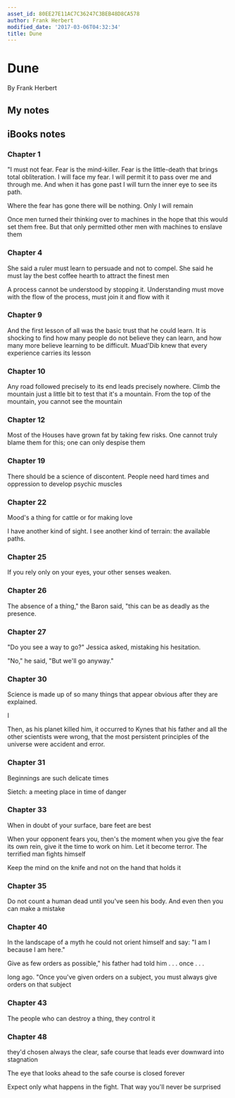 ```yaml
---
asset_id: 80EE27E11AC7C36247C3BEB48D8CA578
author: Frank Herbert
modified_date: '2017-03-06T04:32:34'
title: Dune
---
```


# Dune

By Frank Herbert

## My notes <a name="my_notes_dont_delete"></a>



## iBooks notes <a name="ibooks_notes_dont_delete"></a>

### Chapter 1

"I must not fear. Fear is the mind-killer. Fear is the little-death that brings total obliteration. I will face my fear. I will permit it to pass over me and through me. And when it has gone past I will turn the inner eye to see its path.

Where the fear has gone there will be nothing. Only I will remain

Once men turned their thinking over to machines in the hope that this would set them free. But that only permitted other men with machines to enslave them

### Chapter 4

She said a ruler must learn to persuade and not to compel. She said he must lay the best coffee hearth to attract the finest men

A process cannot be understood by stopping it. Understanding must move with the flow of the process, must join it and flow with it

### Chapter 9

And the first lesson of all was the basic trust that he could learn. It is shocking to find how many people do not believe they can learn, and how many more believe learning to be difficult. Muad'Dib knew that every experience carries its lesson

### Chapter 10

Any road followed precisely to its end leads precisely nowhere. Climb the mountain just a little bit to test that it's a mountain. From the top of the mountain, you cannot see the mountain

### Chapter 12

Most of the Houses have grown fat by taking few risks. One cannot truly blame them for this; one can only despise them

### Chapter 19

There should be a science of discontent. People need hard times and oppression to develop psychic muscles

### Chapter 22

Mood's a thing for cattle or for making love

I have another kind of sight. I see another kind of terrain: the available paths.

### Chapter 25

If you rely only on your eyes, your other senses weaken.

### Chapter 26

The absence of a thing," the Baron said, "this can be as deadly as the presence.

### Chapter 27

"Do you see a way to go?" Jessica asked, mistaking his hesitation.

"No," he said, "But we'll go anyway."

### Chapter 30

Science is made up of so many things that appear obvious after they are explained.

I

Then, as his planet killed him, it occurred to Kynes that his father and all the other scientists were wrong, that the most persistent principles of the universe were accident and error.

### Chapter 31

Beginnings are such delicate times

Sietch: a meeting place in time of danger

### Chapter 33

When in doubt of your surface, bare feet are best

When your opponent fears you, then's the moment when you give the fear its own rein, give it the time to work on him. Let it become terror. The terrified man fights himself

Keep the mind on the knife and not on the hand that holds it

### Chapter 35

Do not count a human dead until you've seen his body. And even then you can make a mistake

### Chapter 40

In the landscape of a myth he could not orient himself and say: "I am I because I am here."

Give as few orders as possible," his father had told him . . . once . . .

long ago. "Once you've given orders on a subject, you must always give orders on that subject

### Chapter 43

The people who can destroy a thing, they control it

### Chapter 48

they'd chosen always the clear, safe course that leads ever downward into stagnation

The eye that looks ahead to the safe course is closed forever

Expect only what happens in the fight. That way you'll never be surprised
